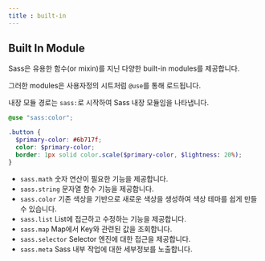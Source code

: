 ```yaml
---
title : built-in
---
```




## Built In Module

Sass은 유용한 함수(or mixin)를 지닌 다양한 built-in modules를 제공합니다.

그러한 modules은 사용자정의 시트처럼 `@use`를 통해 로드됩니다.

내장 모듈 경로는 `sass:`로 시작하여 Sass 내장 모듈임을 나타냅니다.



```scss
@use "sass:color";

.button {
  $primary-color: #6b717f;
  color: $primary-color;
  border: 1px solid color.scale($primary-color, $lightness: 20%);
}
```



- `sass.math` 숫자 연산이 필요한 기능을 제공합니다.
- `sass.string` 문자열 함수 기능을 제공합니다.
- `sass.color` 기존 색상을 기반으로 새로운 색상을 생성하여 색상 테마를 쉽게 만들 수 있습니다.
- `sass.list` List에 접근하고 수정하는 기능을 제공합니다.
- `sass.map` Map에서 Key와 관련된 값을 조회합니다.
- `sass.selector` Selector 엔진에 대한 접근을 제공합니다.
- `sass.meta` Sass 내부 작업에 대한 세부정보를 노출합니다.